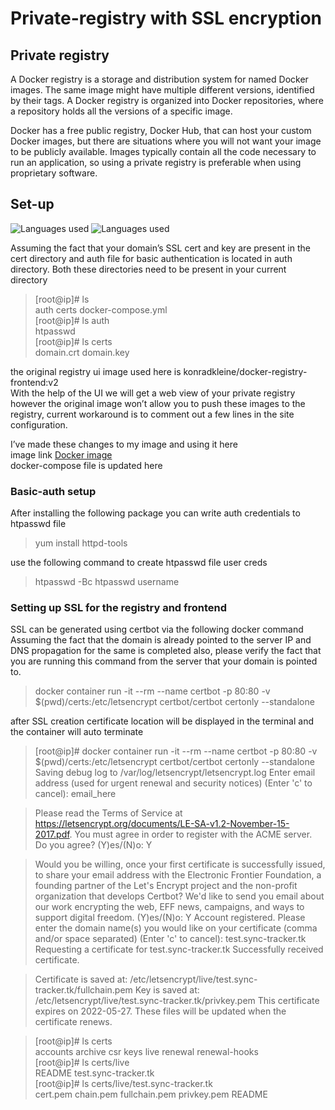 # Private-registry with SSL encryption

## Private registry 

A Docker registry is a storage and distribution system for named Docker images. The same image might have multiple different versions, identified by their tags. A Docker registry is organized into Docker repositories, where a repository holds all the versions of a specific image.

Docker has a free public registry, Docker Hub, that can host your custom Docker images, but there are situations where you will not want your image to be publicly available. Images typically contain all the code necessary to run an application, so using a private registry is preferable when using proprietary software.





## Set-up
![Languages used](https://img.shields.io/badge/Number%20of%20Languages-1-Green) ![Languages used](https://img.shields.io/badge/Languages-YAML-Green)

Assuming the fact that your domain’s SSL cert and key are present in the cert directory and auth file for basic authentication is located in auth directory. Both these directories need to be present in your current directory

>[root@ip]# ls\
auth  certs  docker-compose.yml\
[root@ip]# ls auth\
htpasswd\
[root@ip]# ls certs\
domain.crt  domain.key

the original registry ui image used here is konradkleine/docker-registry-frontend:v2\
With the help of the UI we will get a web view of your private registry however the original image won’t allow you to push these images to the registry, current workaround is to comment out a few lines in the site configuration.

I’ve made these changes to my image and using it here\
image link [Docker image](https://hub.docker.com/repository/docker/yesudasphiliph/docker-registry-frontend) \
docker-compose file is updated here


### Basic-auth setup

After installing the following package you can write auth credentials to htpasswd file
>yum install httpd-tools

use the following command to create htpasswd file user creds

>htpasswd -Bc htpasswd username

### Setting up SSL for the registry and frontend
SSL can be generated using certbot via the following docker command
Assuming the fact that the domain is already pointed to the server IP  and DNS propagation for the same is completed also, please verify the fact that you are running this command from the server that your domain is pointed to.

 >docker container run -it --rm --name certbot -p 80:80 -v $(pwd)/certs:/etc/letsencrypt certbot/certbot certonly --standalone

after SSL creation certificate location will be displayed in the terminal and the container will auto terminate

>[root@ip]# docker container run -it --rm --name certbot -p 80:80 -v $(pwd)/certs:/etc/letsencrypt certbot/certbot certonly --standalone
Saving debug log to /var/log/letsencrypt/letsencrypt.log
Enter email address (used for urgent renewal and security notices)
 (Enter 'c' to cancel): email_here


>Please read the Terms of Service at
https://letsencrypt.org/documents/LE-SA-v1.2-November-15-2017.pdf. You must
agree in order to register with the ACME server. Do you agree?
(Y)es/(N)o: Y


>Would you be willing, once your first certificate is successfully issued, to
share your email address with the Electronic Frontier Foundation, a founding
partner of the Let's Encrypt project and the non-profit organization that
develops Certbot? We'd like to send you email about our work encrypting the web,
EFF news, campaigns, and ways to support digital freedom.
(Y)es/(N)o: Y
Account registered.
Please enter the domain name(s) you would like on your certificate (comma and/or
space separated) (Enter 'c' to cancel): test.sync-tracker.tk
Requesting a certificate for test.sync-tracker.tk
Successfully received certificate.

>Certificate is saved at: /etc/letsencrypt/live/test.sync-tracker.tk/fullchain.pem
Key is saved at:         /etc/letsencrypt/live/test.sync-tracker.tk/privkey.pem
This certificate expires on 2022-05-27.
These files will be updated when the certificate renews.


>[root@ip]# ls certs\
accounts  archive  csr  keys  live  renewal  renewal-hooks\
[root@ip]# ls certs/live\
README                test.sync-tracker.tk\
[root@ip]# ls certs/live/test.sync-tracker.tk\
cert.pem  chain.pem  fullchain.pem  privkey.pem  README

